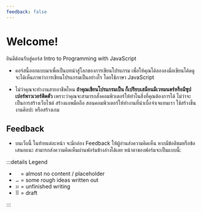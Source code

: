 ```yaml
---
feedback: false
---
```


<script setup>
  import FeedbackForm from '../.vitepress/theme/FeedbackForm.vue'
</script>

# Welcome!

ยินดีต้อนรับสู่คอร์ส Intro to Programming with JavaScript

- คอร์สนี้ออกแบบมาเพื่อเป็นบทนำสู่โลกของการเขียนโปรแกรม
  เพื่อให้คุณได้ลองลงมือเขียนโค้ดดู จะได้เห็นภาพว่าการเขียนโปรแกรมเป็นอย่างไร
  โดยใช้ภาษา JavaScript

- ไม่ว่าคุณจะทำงานสายอาชีพไหน **ถ้าคุณเขียนโปรแกรมเป็น ก็เปรียบเสมือนมีเวทมนตร์หรือมีซุปเปอร์พาวเวอร์ติดตัว**
  เพราะว่าคุณจะสามารถสั่งคอมพิวเตอร์ให้ทำในสิ่งที่คุณต้องการได้
  ไม่ว่าจะเป็นการสร้างเว็บไซต์ สร้างแอพมือถือ สอนคอมพิวเตอร์ให้ทำงานที่น่าเบื่อจำเจแทนเรา ใช้สร้างชิ้นงานศิลปะ หรือสร้างเกม

## Feedback

- บนเว็บนี้ ในท้ายแต่ละหน้า จะมีกล่อง Feedback ให้ผู้อ่านส่งความคิดเห็น
  หากมีข้อติชมหรือข้อเสนอแนะ สามารถส่งความคิดเห็นผ่านฟอร์มข้างล่างได้เลย หน้าตาของฟอร์มจะเป็นแบบนี้:

  <FeedbackForm />

:::details Legend

- ⠀ = almost no content / placeholder
- ⠤ = some rough ideas written out
- ⠶ = unfinished writing
- ⠿ = draft

:::
